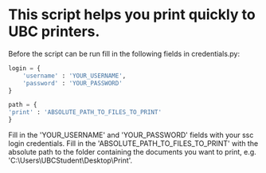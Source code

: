 # This script helps you print quickly to UBC printers.

Before the script can be run fill in the following fields in credentials.py:
```python
login = {
    'username' : 'YOUR_USERNAME',
    'password' : 'YOUR_PASSWORD'
}

path = {
'print' : 'ABSOLUTE_PATH_TO_FILES_TO_PRINT'
}
```

Fill in the 'YOUR_USERNAME' and 'YOUR_PASSWORD' fields with your ssc login credentials. Fill in the 'ABSOLUTE_PATH_TO_FILES_TO_PRINT' with the absolute path to the folder containing the documents you want to print, e.g. 'C:\\Users\\UBCStudent\\Desktop\\Print'.
